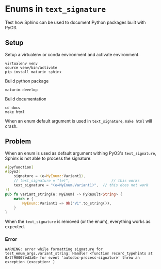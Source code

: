 # Enums in `text_signature`

Test how Sphinx can be used to document Python packages built with PyO3.

## Setup

Setup a virtualenv or conda environment and activate environment.

```
virtualenv venv
source venv/bin/activate
pip install maturin sphinx
```

Build python package

```
maturin develop
```

Build documentation

```
cd docs
make html
```

When an enum default argument is used in `text_signature`, `make html` will crash.

## Problem

When an enum is used as default argument withing PyO3's `text_signature`,
Sphinx is not able to process the signature:

```rust
#[pyfunction]
#[pyo3(
    signature = (e=MyEnum::Variant1),
    // text_signature = "(e)",                   // this works
    text_signature = "(e=MyEnum.Variant1)",  // this does not work
)]
pub fn variant_string(e: MyEnum) -> PyResult<String> {
    match e {
        MyEnum::Variant1 => Ok("V1".to_string()),
    }
}
``` 

When the `text_signature` is removed (or the enum), everything works as expected.

### Error
```
WARNING: error while formatting signature for test_enum_args.variant_string: Handler <function record_typehints at 0x7f90007ed3a0> for event 'autodoc-process-signature' threw an exception (exception: )
```

